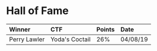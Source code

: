 # Hall of Fame

| Winner | CTF | Points | Date | 
|:----|:-------|:-------|:-----|
| Perry Lawler | Yoda's Coctail | 26% | 04/08/19 |
